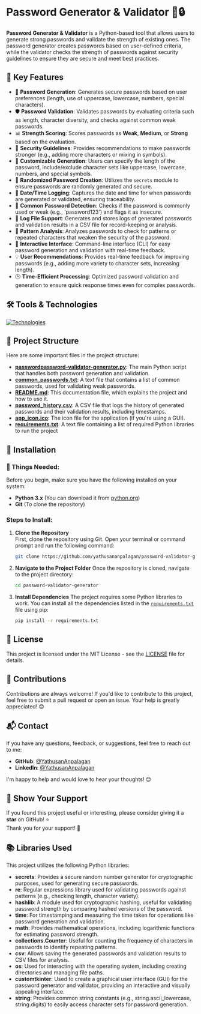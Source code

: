 # Password Generator & Validator 🔑🔒
**Password Generator & Validator** is a Python-based tool that allows users to generate strong passwords and validate the strength of existing ones. The password generator creates passwords based on user-defined criteria, while the validator checks the strength of passwords against security guidelines to ensure they are secure and meet best practices.

## 🚀 Key Features

- 🔑 **Password Generation**: Generates secure passwords based on user preferences (length, use of uppercase, lowercase, numbers, special characters).
- 🛡️ **Password Validation**: Validates passwords by evaluating criteria such as length, character diversity, and checks against common weak passwords.
- 📊 **Strength Scoring**: Scores passwords as **Weak**, **Medium**, or **Strong** based on the evaluation.
- 🔐 **Security Guidelines**: Provides recommendations to make passwords stronger (e.g., adding more characters or mixing in symbols).
- 🧰 **Customizable Generation**: Users can specify the length of the password, include/exclude character sets like uppercase, lowercase, numbers, and special symbols.
- 🔄 **Randomized Password Creation**: Utilizes the `secrets` module to ensure passwords are randomly generated and secure.
- 📅 **Date/Time Logging**: Captures the date and time for when passwords are generated or validated, ensuring traceability.
- 🚫 **Common Password Detection**: Checks if the password is commonly used or weak (e.g., 'password123') and flags it as insecure.
- 💾 **Log File Support**: Generates and stores logs of generated passwords and validation results in a CSV file for record-keeping or analysis.
- 🔎 **Pattern Analysis**: Analyzes passwords to check for patterns or repeated characters that weaken the security of the password.
- 🔄 **Interactive Interface**: Command-line interface (CLI) for easy password generation and validation with real-time feedback.
- 💡 **User Recommendations**: Provides real-time feedback for improving passwords (e.g., adding more variety to character sets, increasing length).
- 🕒 **Time-Efficient Processing**: Optimized password validation and generation to ensure quick response times even for complex passwords.

## 🛠️ Tools & Technologies

[![Technologies](https://skillicons.dev/icons?i=git,github,vscode,py,md,windows)](https://skillicons.dev)

## 📂 Project Structure
Here are some important files in the project structure:

- [**passwordpassword-validator-generator.py**](./password-validator-generator.py): The main Python script that handles both password generation and validation.
- [**common_passwords.txt**](./common_passwords.txt): A text file that contains a list of common passwords, used for validating weak passwords.
- [**README.md**](./README.md): This documentation file, which explains the project and how to use it.
- [**password_history.csv**](./password_history.csv): A CSV file that logs the history of generated passwords and their validation results, including timestamps.
- [**app_icon.ico**](./app_icon.ico): The icon file for the application (if you're using a GUI).
- [**requirements.txt**](./requirements.txt): A text file containing a list of required Python libraries to run the project

## 🔧 Installation

### 📝 Things Needed:

Before you begin, make sure you have the following installed on your system:
- **Python 3.x** (You can download it from [python.org](https://www.python.org/downloads/))
- **Git** (To clone the repository)
  
### Steps to Install:

1. **Clone the Repository**  
   First, clone the repository using Git. Open your terminal or command prompt and run the following command:
   
   ```bash
   git clone https://github.com/yathusananpalagan/password-validator-generator.git
   ```
2. **Navigate to the Project Folder**
   Once the repository is cloned, navigate to the project directory:

   ```bash
   cd password-validator-generator
   ```
3. **Install Dependencies**
   The project requires some Python libraries to work. You can install all the dependencies listed in the [`requirements.txt`](./requirements.txt) file using pip:
   ```bash
   pip install -r requirements.txt
   ```







## 📜 License
This project is licensed under the MIT License - see the [LICENSE](./LICENSE) file for details.

## 🤝 Contributions

Contributions are always welcome! If you'd like to contribute to this project, feel free to submit a pull request or open an issue. Your help is greatly appreciated! 😊

## 📬 Contact

If you have any questions, feedback, or suggestions, feel free to reach out to me:

- **GitHub**: [@YathusanAnpalagan](https://github.com/yathusananpalagan)
- **LinkedIn**: [@YathusanAnpalagan](https://www.linkedin.com/in/yathusan-anpalagan-805957353/)

I'm happy to help and would love to hear your thoughts! 😊

## 🌟 Show Your Support

If you found this project useful or interesting, please consider giving it a **star** on GitHub! ⭐
<br>
Thank you for your support! 🙏

## 📚 Libraries Used

This project utilizes the following Python libraries:
- **secrets**: Provides a secure random number generator for cryptographic purposes, used for generating secure passwords.
- **re**: Regular expressions library used for validating passwords against patterns (e.g., checking length, character variety).
- **hashlib**: A module used for cryptographic hashing, useful for validating password strength by comparing hashed versions of the password.
- **time**: For timestamping and measuring the time taken for operations like password generation and validation.
- **math**: Provides mathematical operations, including logarithmic functions for estimating password strength.
- **collections.Counter**: Useful for counting the frequency of characters in passwords to identify repeating patterns.
- **csv**: Allows saving the generated passwords and validation results to CSV files for analysis.
- **os**: Used for interacting with the operating system, including creating directories and managing file paths.
- **customtkinter**: Used to create a graphical user interface (GUI) for the password generator and validator, providing an interactive and visually appealing interface.
- **string**: Provides common string constants (e.g., string.ascii_lowercase, string.digits) to easily access character sets for password generation.
